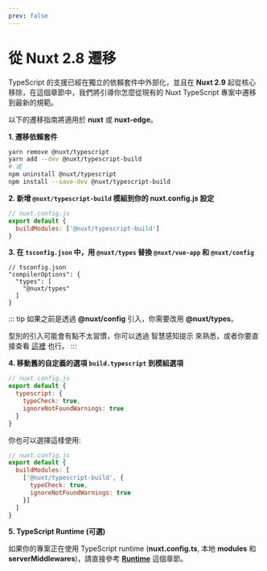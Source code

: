 ```yaml
---
prev: false
---
```


# 從 Nuxt 2.8 遷移

TypeScript 的支援已經在獨立的依賴套件中外部化，並且在 **Nuxt 2.9** 起從核心移除，在這個章節中，我們將引導你怎麼從現有的 Nuxt TypeScript 專案中遷移到最新的規範。

以下的遷移指南將適用於 **nuxt** 或 **nuxt-edge**。


**1. 遷移依賴套件**

```sh
yarn remove @nuxt/typescript
yarn add --dev @nuxt/typescript-build
# 或
npm uninstall @nuxt/typescript
npm install --save-dev @nuxt/typescript-build
```

**2. 新增 `@nuxt/typescript-build` 模組到你的 nuxt.config.js 設定**

```js
// nuxt.config.js
export default {
  buildModules: ['@nuxt/typescript-build']
}
```

**3. 在 `tsconfig.json` 中，用 `@nuxt/types` 替換 `@nuxt/vue-app` 和 `@nuxt/config`**

```json{4}
// tsconfig.json
"compilerOptions": {
  "types": [
    "@nuxt/types"
  ]
}
```

::: tip
如果之前是透過 **@nuxt/config** 引入，你需要改用 **@nuxt/types**。

型別的引入可能會有點不太習慣，你可以透過 智慧感知提示 來熟悉，或者你要直接查看 [這裡](https://github.com/nuxt/typescript/tree/master/packages/types) 也行。
:::

**4. 移動舊的自定義的選項 `build.typescript` 到模組選項**

```js
// nuxt.config.js
export default {
  typescript: {
    typeCheck: true,
    ignoreNotFoundWarnings: true
  }
}
```

你也可以選擇這樣使用:

```js
// nuxt.config.js
export default {
  buildModules: [
    ['@nuxt/typescript-build', {
      typeCheck: true,
      ignoreNotFoundWarnings: true
    }]
  ]
}
```

**5. TypeScript Runtime (可選)**

如果你的專案正在使用 TypeScript runtime (**nuxt.config.ts**, 本地 **modules** 和 **serverMiddlewares**)，請直接參考 [**Runtime**](./guide/runtime) 這個章節。
